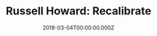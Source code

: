 ---
title: "Russell Howard: Recalibrate"
year: 2017
date: 2018-03-04T00:00:00.000Z
permalink: /almanac/movies/2018-03-04-russell-howard/index.html
rating: 3
tmdbid: 492166
---